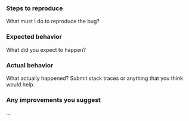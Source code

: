 ### Steps to reproduce

What must I do to reproduce the bug?

### Expected behavior

What did you expect to happen?

### Actual behavior

What actually happened? Submit stack traces or anything that you think would help.

### Any improvements you suggest

...
